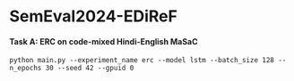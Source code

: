 # SemEval2024-EDiReF

#### Task A: ERC on code-mixed Hindi-English MaSaC
```
python main.py --experiment_name erc --model lstm --batch_size 128 --n_epochs 30 --seed 42 --gpuid 0
```